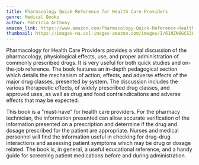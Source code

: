 ```yaml
---
title: Pharmacology Quick Reference for Health Care Providers
genre: Medical Books
author: Patricia Anthony
amazon_link: https://www.amazon.com/Pharmacology-Quick-Reference-Health-Providers/dp/1643455303/ref=sr_1_1?crid=3232DJDTBUDWM&keywords=9781643455303&qid=1643550074&sprefix=9781643455303%2Caps%2C266&sr=8-1
thumbnail: https://images-na.ssl-images-amazon.com/images/I/61NZN6GCS3L.jpg
---
```

Pharmacology for Health Care Providers provides a vital discussion of the pharmacology, physiological effects, use, and proper administration of commonly prescribed drugs. It is very useful for both quick studies and on-the-job reference. The book features an in-depth pedagogical section which details the mechanism of action, effects, and adverse effects of the major drug classes, presented by system. The discussion includes the various therapeutic effects, of widely prescribed drug classes, and approved uses, as well as drug and food contraindications and adverse effects that may be expected.

This book is a "must-have" for health care providers. For the pharmacy technician, the information presented can allow accurate verification of the information presented on a prescription and determine if the drug and dosage prescribed for the patient are appropriate. Nurses and medical personnel will find the information useful in checking for drug-drug interactions and assessing patient symptoms which may be drug or dosage related. The book is, in general, a useful educational reference, and a handy guide for screening patient medications before and during administration.